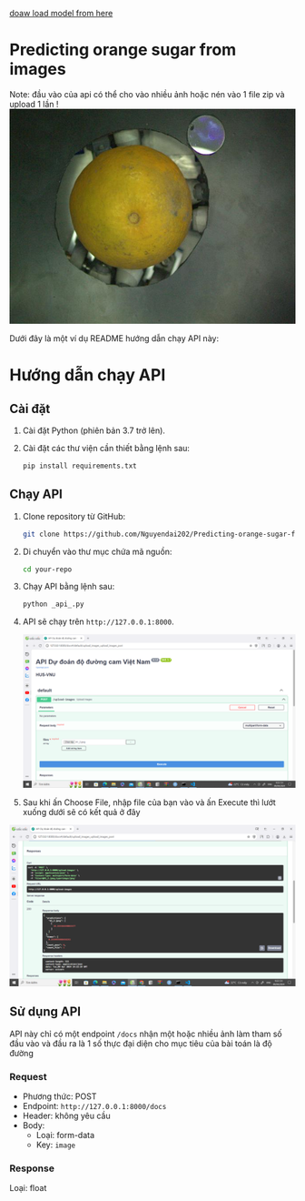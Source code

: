 [doaw load model from here ](https://drive.google.com/drive/folders/1AXOT72URLVdg6kTIm3d0Iq6-EYi6Q8Sd?usp=sharing)

# Predicting orange sugar from images

Note: đầu vào của api có thể cho vào nhiều ảnh hoặc nén vào 1 file zip và upload 1 lần !
![input](data/image_test/A1_1.jpeg)

Dưới đây là một ví dụ README hướng dẫn chạy API này:

# Hướng dẫn chạy API

## Cài đặt

1. Cài đặt Python (phiên bản 3.7 trở lên).

2. Cài đặt các thư viện cần thiết bằng lệnh sau:

   ```bash
   pip install requirements.txt
   ```

## Chạy API

1. Clone repository từ GitHub:

   ```bash
   git clone https://github.com/Nguyendai202/Predicting-orange-sugar-from-images.git
   ```

2. Di chuyển vào thư mục chứa mã nguồn:

   ```bash
   cd your-repo
   ```

3. Chạy API bằng lệnh sau:

   ```bash
   python _api_.py
   ```

4. API sẽ chạy trên `http://127.0.0.1:8000`.

   
   ![input_file](utils/input.png)

5. Sau khi ấn Choose File, nhập file của bạn vào và ấn Execute thì lướt xuống dưới sẽ có kết quả ở đây
   
![result](utils/result.png)

## Sử dụng API

API này chỉ có một endpoint `/docs` nhận một hoặc nhiều ảnh làm tham số đầu vào và đầu ra là 1 số thực đại diện cho mục tiêu của bài toán là độ đường



### Request

- Phương thức: POST
- Endpoint: `http://127.0.0.1:8000/docs`
- Header: không yêu cầu
- Body:
  - Loại: form-data
  - Key: `image`


### Response

Loại: float






